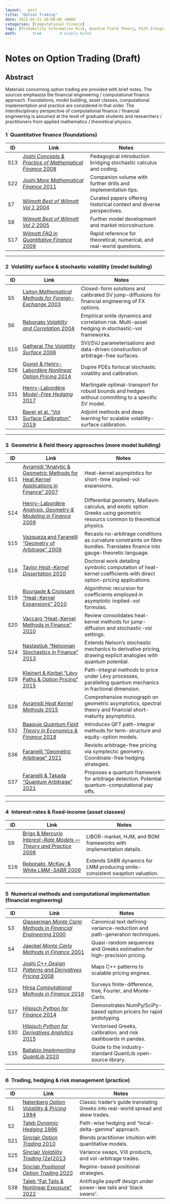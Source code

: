 ```yaml
---
layout:   post
title: "Option Trading"
date: 2025-05-31 10:00:00 +0800
categories: [Computational Finance]
tags: [Probability Information Risk, Quantum Field Theory, Path Integrals, Machine Learning, Computational Finance]
math:       true        # enable KaTeX
---
```

# Notes on Option Trading (Draft)

## Abstract
Materials concerning option trading are provided with brief notes.  The sources emphasize the financial engineering / computational finance approach. Foundations, model building, asset classes, computational implementation and practice are considered in that order. The interdisciplinary perspective of computational finance / financial engineering is assumed at the level of graduate students and researchers / practitioners from applied mathematics / theoretical physics. 

### 1 **Quantitative finance (foundations)**



| ID | Link | Notes |
|----|------|-------|
| S13 | [Joshi *Concepts & Practice of Mathematical Finance* 2008](https://www.cambridge.org/us/universitypress/subjects/mathematics/mathematical-finance/concepts-and-practice-mathematical-finance-2nd-edition?format=HB&isbn=9780521514088) | Pedagogical introduction bridging stochastic calculus and coding. |
| S22 | [Joshi *More Mathematical Finance* 2011](https://www.amazon.com/More-Mathematical-Finance-Suresh-Joshi/dp/0987122800) | Companion volume with further drills and implementation tips. |
| S7  | [Wilmott *Best of Wilmott Vol&nbsp;1* 2004](https://www.wiley.com/en-sg/The+Best+of+Wilmott+1%3A+Incorporating+the+Quantitative+Finance+Review-p-9780470023518) | Curated papers offering historical context and diverse perspectives. |
| S8  | [Wilmott *Best of Wilmott Vol&nbsp;2* 2005](https://www.wiley.com/en-us/The+Best+of+Wilmott+2-p-9780470031452) | Further model development and market microstructure. |
| S17 | [Wilmott *FAQ in Quantitative Finance* 2009](https://www.wiley.com/en-us/Frequently+Asked+Questions+in+Quantitative+Finance%2C+2nd+Edition-p-9780470685143) | Rapid reference for theoretical, numerical, and real-world questions. |


---


### 2 **Volatility surface & stochastic volatility (model building)**

| ID | Link | Notes |
|----|------|-------|
| S5 | [Lipton *Mathematical Methods for Foreign-Exchange* 2003](https://www.worldscientific.com/doi/epdf/10.1142/4694) | Closed-form solutions and calibrated SV jump-diffusions for financial engineering of FX options. |
| S6 | [Rebonato *Volatility and Correlation* 2004](https://www.wiley.com/en-us/Volatility+and+Correlation%3A+The+Perfect+Hedger+and+the+Fox%2C+2nd+Edition-p-9780470091401) | Empirical smile dynamics and correlation risk. Multi-asset hedging in stochastic-vol frameworks. |
| S10 | [Gatheral *The Volatility Surface* 2006](https://www.wiley.com/en-us/The+Volatility+Surface%3A+A+Practitioner's+Guide-p-9780471792512) | SVI/SVJ parameterisations and data-driven construction of arbitrage-free surfaces. |
| S26 | [Guyon & Henry-Labordère *Nonlinear Option Pricing* 2014](https://www.taylorfrancis.com/books/mono/10.1201/b16332/nonlinear-option-pricing-julien-guyon-pierre-henry-labordere) | Dupire PDEs forlocal stochastic volatility and calibration. |
| S31 | [Henry-Labordère *Model-Free Hedging* 2017](https://www.taylorfrancis.com/books/mono/10.1201/9781315161747/model-free-hedging-pierre-henry-labordere) | Martingale optimal-transport for robust bounds and hedges without committing to a specific SV model. |
| S33 | [Bayer et al. “Vol Surface Calibration” 2019](https://arxiv.org/abs/1908.08806) | Adjoint methods and deep learning for scalable volatility-surface calibration. |

---

### 3 **Geometric & field theory approaches (more model building)**

| ID | Link | Notes |
|----|------|-------|
| S11 | [Avramidi “Analytic & Geometric Methods for Heat Kernel Applications in Finance” 2007](https://www.researchgate.net/profile/Ivan-Avramidi/publication/255565392_Analytic_and_geometric_methods_for_heat_kernel_applications_in_finance/links/0c96053bc592b5a15e000000/Analytic-and-geometric-methods-for-heat-kernel-applications-in-finance.pdf) | Heat-kernel asymptotics for short-time implied-vol expansions. |
| S14 | [Henry-Labordère *Analysis, Geometry & Modeling in Finance* 2009](https://www.taylorfrancis.com/books/mono/10.1201/9781420087000/analysis-geometry-modeling-finance-pierre-henry-labordere) | Differential geometry, Malliavin calculus, and exotic option Greeks using geometric resourcs common to theoretical physics. |
| S15 | [Vazqueza and Faranelli “Geometry of Arbitrage” 2009](https://arxiv.org/abs/0908.3043) | Recasts no-arbitrage conditions as curvature constraints on fibre bundles. Translates finance into gauge-theoretic language. |
| S18 | [Taylor *Heat-Kernel Dissertation* 2010](https://d-nb.info/104960718X/34) | Doctoral work detailing symbolic computation of heat-kernel coefficients with direct option-pricing applications. |
| S19 | [Bourgade & Croissant “Heat-Kernel Expansions” 2010](https://arxiv.org/abs/cs/0511024) | Algorithmic recursion for coefficients employed in asymptotic implied-vol formulas. |
| S20 | [Vaccaro “Heat-Kernel Methods in Finance” 2010](https://arxiv.org/abs/1201.1437) | Review consolidates heat-kernel methods for jump-diffusion and stochastic-vol settings. |
| S24 | [Nastastiuk “Nelsonian Stochastics in Finance” 2013](https://arxiv.org/abs/1312.3247) | Extends Nelson’s stochastic mechanics to derivative pricing, drawing explicit analogies with quantum potential. |
| S29 | [Kleinert & Korbel “Lévy Paths & Option Pricing” 2015](https://arxiv.org/abs/1503.05655) | Path-integral methods to price under Lévy processes, paralleling quantum mechanics in fractional dimension. |
| S28 | [Avramidi *Heat Kernel Methods* 2015](https://link.springer.com/book/10.1007/978-3-319-26266-6) | Comprehensive monograph on geometric asymptotics, spectral theory and financial short-maturity asymptotics. |
| S32 | [Baaquie *Quantum Field Theory in Economics & Finance* 2018](https://www.cambridge.org/us/universitypress/subjects/physics/econophysics-and-financial-physics/quantum-field-theory-economics-and-finance?format=HB&isbn=9781108423151) | Introduces QFT path-integral methods for term-structure and equity-option models. |
| S36 | [Faranelli “Geometric Arbitrage” 2021](https://arxiv.org/abs/0910.1671) | Revisits arbitrage-free pricing via symplectic geometry. Coordinate-free hedging strategies. |
| S37 | [Faranelli & Takada “Quantum Arbitrage” 2021](https://papers.ssrn.com/sol3/papers.cfm?abstract_id=3404437) | Proposes a quantum framework for arbitrage detection. Potential quantum-computational pay offs. |

---


### 4 **Interest-rates & fixed-income (asset classes)** 

| ID | Link | Notes |
|----|------|-------|
| S9  | [Brigo & Mercurio *Interest-Rate Models — Theory and Practice* 2006](https://link.springer.com/book/10.1007/978-3-540-34604-3) |  LIBOR-market, HJM, and BGM frameworks with implementation details. |
| S16 | [Rebonato, McKay, & White *LMM-SABR* 2009](https://onlinelibrary.wiley.com/doi/book/10.1002/9781119206392) | Extends SABR dynamics for LMM producing smile-consistent swaption valuation. |

---



### 5 Numerical methods and computational implementation (financial engineering)

| ID | Link | Notes |
|----|------|-------|
| S3  | [Glasserman *Monte Carlo Methods in Financial Engineering* 2000](https://link.springer.com/book/10.1007/978-0-387-21617-1) | Canonical text defining variance-reduction and path-generation techniques. |
| S4  | [Jaeckel *Monte Carlo Methods in Finance* 2001](https://www.wiley.com/en-us/Monte+Carlo+Methods+in+Finance-p-9780471497417) | Quasi-random sequences and Greeks estimation for high-precision pricing. |
| S12 | [Joshi *C++ Design Patterns and Derivatives Pricing* 2008](https://www.cambridge.org/us/universitypress/subjects/mathematics/mathematical-finance/c-design-patterns-and-derivatives-pricing-2nd-edition?format=PB&isbn=9780521721622) | Maps C++ patterns to scalable pricing engines. |
| S23 | [Hirsa *Computational Methods in Finance* 2016](https://www.taylorfrancis.com/books/mono/10.1201/b12755/computational-methods-finance-ali-hirsa) | Surveys finite-difference, tree, Fourier, and Monte-Carlo. |
| S27 | [Hilpisch *Python for Finance* 2014](https://www.oreilly.com/library/view/python-for-finance/9781492024323/) | Demonstrates NumPy/SciPy-based option pricers for rapid prototyping. |
| S30 | [Hilpisch *Python for Derivatives Analytics* 2015](https://www.oreilly.com/library/view/derivatives-analytics-with/9781119037996/) | Vectorised Greeks, calibration, and risk dashboards in pandas. |
| S35 | [Ballabio *Implementing QuantLib* 2020](https://www.implementingquantlib.com) | Guide to the industry-standard QuantLib open-source library. |

---

### 6 Trading, hedging & risk management (practice)

| ID | Link | Notes |
|----|------|-------|
| S1  | [Natenberg *Option Volatility & Pricing* 1994](https://www.mheducation.com/highered/mhp/product/option-volatility-pricing-advanced-trading-strategies-techniques.html) | Classic trader’s guide translating Greeks into real-world spread and skew trades. |
| S2  | [Taleb *Dynamic Hedging* 1996](https://www.wiley.com/en-cn/Dynamic+Hedging%3A+Managing+Vanilla+and+Exotic+Options-p-9780471152804) | Path-wise hedging and “local-delta-gamma” approach. |
| S21 | [Sinclair *Option Trading* 2010](https://www.wiley.com/en-us/Option+Trading%3A+Pricing+and+Volatility+Strategies+and+Techniques-p-9780470642528) | Blends practitioner intuition with quantitative models. |
| S25 | [Sinclair *Volatility Trading* (2e)2013 ](https://www.wiley.com/en-us/Volatility+Trading%2C+%2B+Website%2C+2nd+Edition-p-9781118416723) | Variance swaps, VIX products, and vol-arbitrage trades. |
| S34 | [Sinclair *Positional Option Trading* 2020](https://www.wiley.com/en-us/Positional+Option+Trading%3A+An+Advanced+Guide-p-9781119583530) | Regime-based positional strategies. |
| S38 | [Taleb “Fat Tails & Nonlinear Exposure” 2022](https://arxiv.org/abs/2001.10488) | Antifragile payoff design under power-law tails and 'black swans'. |
